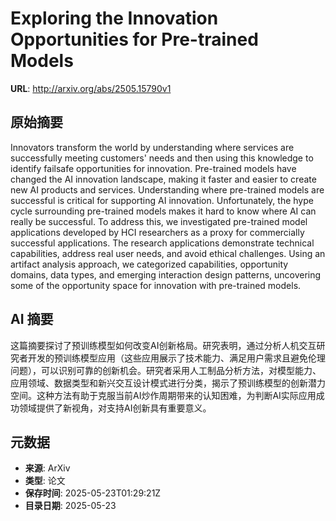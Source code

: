 # Exploring the Innovation Opportunities for Pre-trained Models

**URL**: http://arxiv.org/abs/2505.15790v1

## 原始摘要

Innovators transform the world by understanding where services are
successfully meeting customers' needs and then using this knowledge to identify
failsafe opportunities for innovation. Pre-trained models have changed the AI
innovation landscape, making it faster and easier to create new AI products and
services. Understanding where pre-trained models are successful is critical for
supporting AI innovation. Unfortunately, the hype cycle surrounding pre-trained
models makes it hard to know where AI can really be successful. To address
this, we investigated pre-trained model applications developed by HCI
researchers as a proxy for commercially successful applications. The research
applications demonstrate technical capabilities, address real user needs, and
avoid ethical challenges. Using an artifact analysis approach, we categorized
capabilities, opportunity domains, data types, and emerging interaction design
patterns, uncovering some of the opportunity space for innovation with
pre-trained models.


## AI 摘要

这篇摘要探讨了预训练模型如何改变AI创新格局。研究表明，通过分析人机交互研究者开发的预训练模型应用（这些应用展示了技术能力、满足用户需求且避免伦理问题），可以识别可靠的创新机会。研究者采用人工制品分析方法，对模型能力、应用领域、数据类型和新兴交互设计模式进行分类，揭示了预训练模型的创新潜力空间。这种方法有助于克服当前AI炒作周期带来的认知困难，为判断AI实际应用成功领域提供了新视角，对支持AI创新具有重要意义。

## 元数据

- **来源**: ArXiv
- **类型**: 论文
- **保存时间**: 2025-05-23T01:29:21Z
- **目录日期**: 2025-05-23
